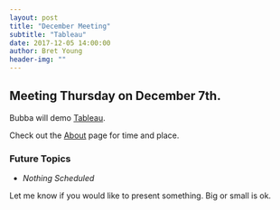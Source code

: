 ```yaml
---
layout: post
title: "December Meeting"
subtitle: "Tableau"
date: 2017-12-05 14:00:00
author: Bret Young
header-img: ""
---
```


## Meeting Thursday on December 7th.

Bubba will demo [Tableau](https://www.tableau.com/).

Check out the [About](/about) page for time and place.

### Future Topics

* _Nothing Scheduled_

Let me know if you would like to present something.
Big or small is ok.